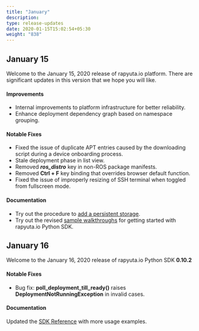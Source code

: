 ```yaml
---
title: "January"
description:
type: release-updates
date: 2020-01-15T15:02:54+05:30
weight: "838"
---
```

## January 15
Welcome to the January 15, 2020 release of rapyuta.io
platform. There are significant updates in this version
that we hope you will like.

#### Improvements

* Internal improvements to platform infrastructure for better reliability.
* Enhance deployment dependency graph based on namespace grouping.

#### Notable Fixes

* Fixed the issue of duplicate APT entries caused by the downloading script during a device onboarding process.
* Stale deployment phase in list view.
* Removed ***ros_distro*** key in non-ROS package manifests.
* Removed **Ctrl + F** key binding that overrides browser default function.
* Fixed the issue of improperly resizing of SSH terminal when toggled from fullscreen mode.

#### Documentation

* Try out the procedure to [add a persistent storage](/3_how-tos/33_software-development/335_adding-persistent-storage-to-a-deployment/).
* Try out the revised [sample walkthroughs](/4_tutorials/42_advanced/421_ros-pub-sub-with-sdk/) for getting started with rapyuta.io Python SDK.

## January 16

Welcome to the January 16, 2020 release of rapyuta.io Python SDK **0.10.2**

#### Notable Fixes

* Bug fix: **poll_deployment_till_ready()** raises **DeploymentNotRunningException** in invalid cases.

#### Documentation
Updated the [SDK Reference](https://sdkdocs.apps.rapyuta.io/) with more usage examples.